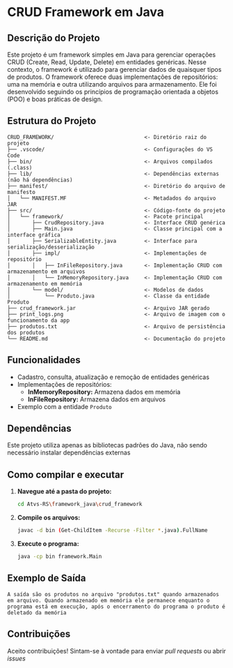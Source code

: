 # CRUD Framework em Java

## Descrição do Projeto
Este projeto é um framework simples em Java para gerenciar operações CRUD (Create, Read, Update, Delete) em entidades genéricas. Nesse contexto, o framework é utilizado para gerenciar dados de quaisquer tipos de produtos. O framework oferece duas implementações de repositórios: uma na memória e outra utilizando arquivos para armazenamento. Ele foi desenvolvido seguindo os princípios de programação orientada a objetos (POO) e boas práticas de design.

## Estrutura do Projeto

```
CRUD_FRAMEWORK/                             <- Diretório raiz do projeto
├── .vscode/                                <- Configurações do VS Code
├── bin/                                    <- Arquivos compilados (.class)
├── lib/                                    <- Dependências externas (não há dependências)
├── manifest/                               <- Diretório do arquivo de manifesto
│   └── MANIFEST.MF                         <- Metadados do arquivo JAR
├── src/                                    <- Código-fonte do projeto
│   └── framework/                          <- Pacote principal
│       ├── CrudRepository.java             <- Interface CRUD genérica
│       ├── Main.java                       <- Classe principal com a interface gráfica
│       ├── SerializableEntity.java         <- Interface para serialização/desserialização
│       ├── impl/                           <- Implementações de repositório
│       │   ├── InFileRepository.java       <- Implementação CRUD com armazenamento em arquivos
│       │   └── InMemoryRepository.java     <- Implementação CRUD com armazenamento em memória
│       └── model/                          <- Modelos de dados
│           └── Produto.java                <- Classe da entidade Produto
├── crud_framework.jar                      <- Arquivo JAR gerado
├── print_logs.png                          <- Arquivo de imagem com o funcionamento da app 
├── produtos.txt                            <- Arquivo de persistência dos produtos
└── README.md                               <- Documentação do projeto

```
## Funcionalidades
- Cadastro, consulta, atualização e remoção de entidades genéricas
- Implementações de repositórios:
  - **InMemoryRepository:** Armazena dados em memória
  - **InFileRepository:** Armazena dados em arquivos
- Exemplo com a entidade `Produto`

## Dependências
Este projeto utiliza apenas as bibliotecas padrões do Java, não sendo necessário instalar dependências externas

## Como compilar e executar

1. **Navegue até a pasta do projeto:**
   ```sh
   cd Atvs-RS\framework_java\crud_framework
   ```

2. **Compile os arquivos:**
   ```sh
   javac -d bin (Get-ChildItem -Recurse -Filter *.java).FullName
   ```

3. **Execute o programa:**
   ```sh
   java -cp bin framework.Main
   ```

## Exemplo de Saída
```plaintext
A saída são os produtos no arquivo "produtos.txt" quando armazenados em arquivo. Quando armazenado em memória ele permanece enquanto o programa está em execução, após o encerramento do programa o produto é deletado da memória
```

## Contribuições
Aceito contribuições! Sintam-se à vontade para enviar *pull requests* ou abrir *issues*